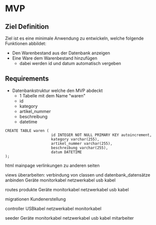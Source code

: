 # MVP
## Ziel Definition

Ziel ist es eine minimale Anwendung zu entwickeln, welche folgende Funktionen abbildet:
 - Den Warenbestand aus der Datenbank anzeigen
 - Eine Ware dem Warenbestand hinzufügen
   - dabei werden id und datum automatisch vergeben

## Requirements
 - Datenbankstruktur welche den MVP abdeckt
   - 1 Tabelle mit dem Name "waren"
    - id
    - kategory
    - artikel_nummer
    - beschreibung
    - datetime
  ```
CREATE TABLE waren (
                       id INTEGER NOT NULL PRIMARY KEY autoincrement,
                       kategory varchar(255),
                       artikel_nummer varchar(255),
                       beschreibung varchar(255),
                       datum DATETIME
);
```

html
     mainpage
        verlinkungen zu anderen seiten

views
     überarbeiten: verbindung von classen und datenbank_datensätze anbinden
        Geräte
        monitorkabel
        netzwerkabel
        usb kabel

routes
     produkte
        Geräte
        monitorkabel
        netzwerkabel
        usb kabel

migrationen
    Kundenerstellung

controller
     USBkabel
     netzwerkabel
     monitorkabel

seeder
     Geräte
     monitorkabel 
     netzwerkabel
     usb kabel
     mitarbeiter
 

